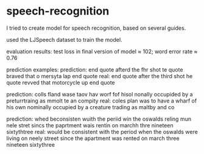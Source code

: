 # speech-recognition
I tried to create model for speech recognition, based on several guides.

used the LJSpeech dataset to train the model.


evaluation results:
test loss in final version of model ≈ 102; word error rate ≈ 0.76


prediction examples:
  prediction: end quote afterd the fhr shot te quote braved that o mersyta lap end quote<END>
  real:       end quote after the third shot he quote revved that motorcycle up end quote<END>

  prediction: colls fland wase taov hav worf fof hisol nonally occupided by a preturrtraing as mmolt te an compity<END>
  real:       coles plan was to have a wharf of his own nominally occupied by a creature trading as maltby and co<END>
  
  prediction: whed beconsisten wuith the periid win the oswalds reling mun nele stret sincs the paprtment wais rentin on marchh thre nineteen sixtythtree<END>
	real:       would be consistent with the period when the oswalds were living on neely street since the apartment was rented on march three nineteen sixtythree<END>



